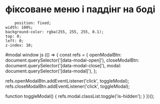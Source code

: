 # фіксоване меню і паддінг на боді
        position: fixed;
	width: 100%;
	background-color: rgba(255, 255, 255, 0.1);
	top: 0;
	left: 0;
	z-index: 10;
	
#modal window js
(() => {
  const refs = {
    openModalBtn: document.querySelector('[data-modal-open]'),
    closeModalBtn: document.querySelector('[data-modal-close]'),
    modal: document.querySelector('[data-modal]'),
  };

  refs.openModalBtn.addEventListener('click', toggleModal);
  refs.closeModalBtn.addEventListener('click', toggleModal);

  function toggleModal() {
    refs.modal.classList.toggle('is-hidden');
  }
})();
